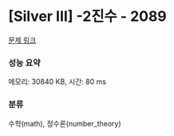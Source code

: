 # [Silver III] -2진수 - 2089 

[문제 링크](https://www.acmicpc.net/problem/2089) 

### 성능 요약

메모리: 30840 KB, 시간: 80 ms

### 분류

수학(math), 정수론(number_theory)

